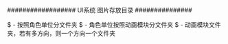 ################## UI系统 图片存放目录 ###############

$ - 按照角色单位分文件夹
$    - 角色单位按照动画模块分文件夹
$		- 动画模块文件夹，若有多方向，则一个方向一个文件夹

